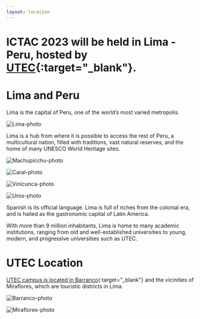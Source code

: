 ```yaml
---
layout: location
---
```



# ICTAC 2023 will be held in Lima - Peru, hosted by [UTEC](https://utec.edu.pe/en){:target="_blank"}. 


# Lima and Peru

Lima is the capital of Peru, one of the world’s most varied metropolis. 

![Lima-photo](../../assets/img/Lima-Plaza-de-armas.jpg)

Lima is a hub from where it is possible to access the rest of Peru, a multicultural nation, filled with traditions, vast natural reserves, and the home of many UNESCO World Heritage sites. 

![Machupicchu-photo](../../assets/img/Machupicchu.jpg)

![Caral-photo](../../assets/img/Caral.jpg)

![Vinicunca-photo](../../assets/img/Vinicunca.jpg)

![Uros-photo](../../assets/img/Uros.jpg)

Spanish is its official language. Lima is full of riches from the colonial era, and is hailed as the gastronomic capital of Latin America.  

With more than 9 million inhabitants, Lima is home to many academic institutions, ranging from old and well-established universities to young, modern, and progressive universities such as UTEC. 

# UTEC Location

[UTEC campus is located in Barranco](https://goo.gl/maps/VFgSSJTLk33kjpKo7){:target="_blank"} and the vicinities of Miraflores, which are touristic districts in Lima.

![Barranco-photo](../../assets/img/Lima-Barranco.jpg)

![Miraflores-photo](../../assets/img/Lima-Moderna.jpg)




<!-- You can adapt the design as well as the section shown on the map by copying the `assets/js/main.js` from the theme's repository and editing it. See also the subsection [Location / Room Overview](https://github.com/DigitaleGesellschaft/jekyll-theme-conference/#location--room-overview) section of the theme's README file. -->
